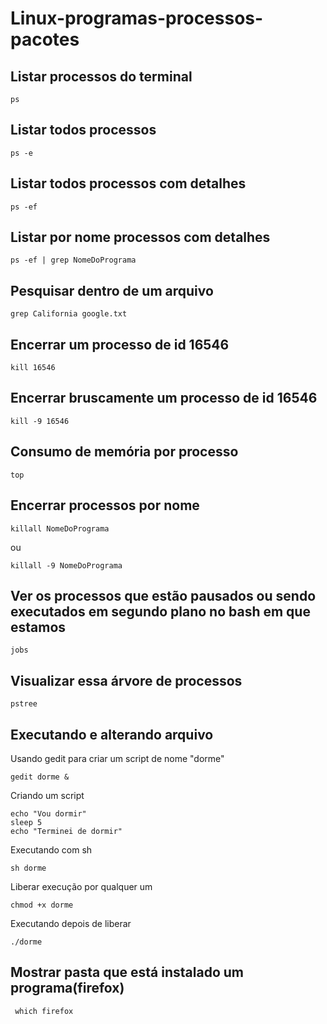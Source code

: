 # Linux-programas-processos-pacotes

## Listar processos do terminal

````
ps
````

## Listar todos processos 

````
ps -e
````

## Listar todos processos com detalhes

````
ps -ef
````

## Listar por nome processos com detalhes

````
ps -ef | grep NomeDoPrograma
````

## Pesquisar dentro de um arquivo

````
grep California google.txt
````

## Encerrar um processo de id 16546

````
kill 16546
````

## Encerrar bruscamente um processo de id 16546

````
kill -9 16546
````

## Consumo de memória por processo

````
top
````

## Encerrar processos por nome 

````
killall NomeDoPrograma
````
ou
````
killall -9 NomeDoPrograma
````

## Ver os processos que estão pausados ou sendo executados em segundo plano no bash em que estamos

````
jobs
````

## Visualizar essa árvore de processos

````
pstree
````

## Executando e alterando arquivo

Usando gedit para criar um script de nome "dorme"

````
gedit dorme &
````

Criando um script

````
echo "Vou dormir"
sleep 5
echo "Terminei de dormir"
````

Executando com sh

````
sh dorme
````

Liberar execução por qualquer um

````
chmod +x dorme
````

Executando depois de liberar

````
./dorme
````

## Mostrar pasta que está instalado um programa(firefox)

````
 which firefox
````
